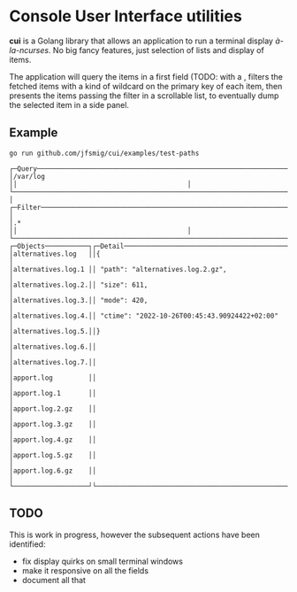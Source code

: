 # Console User Interface utilities

**cui** is a Golang library that allows an application to run a terminal display _à-la-ncurses_.
No big fancy features, just selection of lists and display of items.

The application will query the items in a first field (TODO: with a ,
filters the fetched items with a kind of wildcard on the primary key of each item,
then presents the items passing the filter in a scrollable list,
to eventually dump the selected item in a side panel.

## Example

```shell
go run github.com/jfsmig/cui/examples/test-paths
```

```console
┌─Query───────────────────────────────────────────────────────────────────┐┌─Error─────────────────────────────────────┐
│/var/log                                                                 ││                                           │
└─────────────────────────────────────────────────────────────────────────┘│                                           │
┌─Filter──────────────────────────────────────────────────────────────────┐│                                           │
│.*                                                                       ││                                           │
└─────────────────────────────────────────────────────────────────────────┘└───────────────────────────────────────────┘
┌─Objects───────────┐┌─Detail──────────────────────────────────────────────────────────────────────────────────────────┐
│alternatives.log   ││{                                                                                                │
│alternatives.log.1 ││ "path": "alternatives.log.2.gz",                                                                │
│alternatives.log.2.││ "size": 611,                                                                                    │
│alternatives.log.3.││ "mode": 420,                                                                                    │
│alternatives.log.4.││ "ctime": "2022-10-26T00:45:43.90924422+02:00"                                                   │
│alternatives.log.5.││}                                                                                                │
│alternatives.log.6.││                                                                                                 │
│alternatives.log.7.││                                                                                                 │
│apport.log         ││                                                                                                 │
│apport.log.1       ││                                                                                                 │
│apport.log.2.gz    ││                                                                                                 │
│apport.log.3.gz    ││                                                                                                 │
│apport.log.4.gz    ││                                                                                                 │
│apport.log.5.gz    ││                                                                                                 │
│apport.log.6.gz    ││                                                                                                 │
└───────────────────┘└─────────────────────────────────────────────────────────────────────────────────────────────────┘
```

## TODO

This is work in progress, however the subsequent actions have been identified:
- fix display quirks on small terminal windows
- make it responsive on all the fields
- document all that
